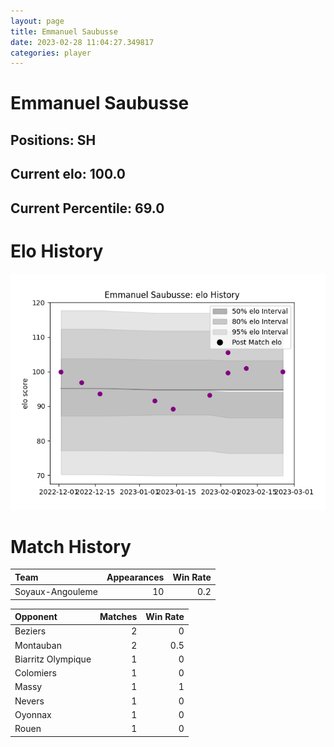 ```yaml
---  
layout: page  
title: Emmanuel Saubusse  
date: 2023-02-28 11:04:27.349817  
categories: player  
---
```

# Emmanuel Saubusse

## Positions: SH

## Current elo: 100.0

## Current Percentile: 69.0

# Elo History


![elo history](history_EmmanuelSaubusse.png)
# Match History


| Team             |   Appearances |   Win Rate |
|:-----------------|--------------:|-----------:|
| Soyaux-Angouleme |            10 |        0.2 |

| Opponent           |   Matches |   Win Rate |
|:-------------------|----------:|-----------:|
| Beziers            |         2 |        0   |
| Montauban          |         2 |        0.5 |
| Biarritz Olympique |         1 |        0   |
| Colomiers          |         1 |        0   |
| Massy              |         1 |        1   |
| Nevers             |         1 |        0   |
| Oyonnax            |         1 |        0   |
| Rouen              |         1 |        0   |